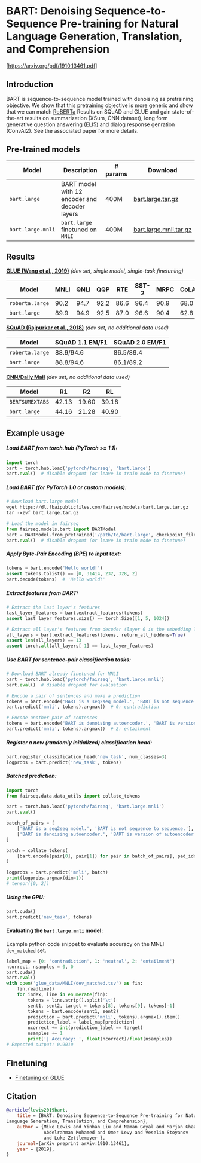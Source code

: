 # BART: Denoising Sequence-to-Sequence Pre-training for Natural Language Generation, Translation, and Comprehension

[https://arxiv.org/pdf/1910.13461.pdf]

## Introduction

BART is sequence-to-sequence model trained with denoising as pretraining objective. We show that this pretraining objective is more generic and show that we can match [RoBERTa](../roberta) Results on SQuAD and GLUE and gain state-of-the-art results on summarization (XSum, CNN dataset), long form generative question answering (ELI5) and dialog response genration (ConvAI2). See the associated paper for more details.

## Pre-trained models

Model | Description | # params | Download
---|---|---|---
`bart.large` | BART model with 12 encoder and decoder layers | 400M | [bart.large.tar.gz](https://dl.fbaipublicfiles.com/fairseq/models/bart.large.tar.gz)
`bart.large.mnli` | `bart.large` finetuned on `MNLI` | 400M | [bart.large.mnli.tar.gz](https://dl.fbaipublicfiles.com/fairseq/models/bart.large.mnli.tar.gz)

## Results

**[GLUE (Wang et al., 2019)](https://gluebenchmark.com/)**
_(dev set, single model, single-task finetuning)_

Model | MNLI | QNLI | QQP | RTE | SST-2 | MRPC | CoLA | STS-B
---|---|---|---|---|---|---|---|---
`roberta.large` | 90.2 | 94.7 | 92.2 | 86.6 | 96.4 | 90.9 | 68.0 | 92.4
`bart.large` | 89.9 | 94.9 | 92.5 | 87.0 | 96.6 | 90.4 | 62.8 | 91.2

**[SQuAD (Rajpurkar et al., 2018)](https://rajpurkar.github.io/SQuAD-explorer/)**
_(dev set, no additional data used)_

Model | SQuAD 1.1 EM/F1 | SQuAD 2.0 EM/F1
---|---|---
`roberta.large` | 88.9/94.6 | 86.5/89.4
`bart.large` | 88.8/94.6 | 86.1/89.2

**[CNN/Daily Mail](http://nlpprogress.com/english/summarization.html)**
_(dev set, no additional data used)_

Model | R1 | R2 | RL
---|---|---|---
`BERTSUMEXTABS` | 42.13 | 19.60 | 39.18
`bart.large` | 44.16 | 21.28 | 40.90

## Example usage

##### Load BART from torch.hub (PyTorch >= 1.1):
```python
import torch
bart = torch.hub.load('pytorch/fairseq', 'bart.large')
bart.eval()  # disable dropout (or leave in train mode to finetune)
```

##### Load BART (for PyTorch 1.0 or custom models):
```python
# Download bart.large model
wget https://dl.fbaipublicfiles.com/fairseq/models/bart.large.tar.gz
tar -xzvf bart.large.tar.gz

# Load the model in fairseq
from fairseq.models.bart import BARTModel
bart = BARTModel.from_pretrained('/path/to/bart.large', checkpoint_file='model.pt')
bart.eval()  # disable dropout (or leave in train mode to finetune)
```

##### Apply Byte-Pair Encoding (BPE) to input text:
```python
tokens = bart.encode('Hello world!')
assert tokens.tolist() == [0, 31414, 232, 328, 2]
bart.decode(tokens)  # 'Hello world!'
```

##### Extract features from BART:
```python
# Extract the last layer's features
last_layer_features = bart.extract_features(tokens)
assert last_layer_features.size() == torch.Size([1, 5, 1024])

# Extract all layer's features from decoder (layer 0 is the embedding layer)
all_layers = bart.extract_features(tokens, return_all_hiddens=True)
assert len(all_layers) == 13
assert torch.all(all_layers[-1] == last_layer_features)
```

##### Use BART for sentence-pair classification tasks:
```python
# Download BART already finetuned for MNLI
bart = torch.hub.load('pytorch/fairseq', 'bart.large.mnli')
bart.eval()  # disable dropout for evaluation

# Encode a pair of sentences and make a prediction
tokens = bart.encode('BART is a seq2seq model.', 'BART is not sequence to sequence.')
bart.predict('mnli', tokens).argmax()  # 0: contradiction

# Encode another pair of sentences
tokens = bart.encode('BART is denoising autoencoder.', 'BART is version of autoencoder.')
bart.predict('mnli', tokens).argmax()  # 2: entailment
```

##### Register a new (randomly initialized) classification head:
```python
bart.register_classification_head('new_task', num_classes=3)
logprobs = bart.predict('new_task', tokens)  
```

##### Batched prediction:
```python
import torch
from fairseq.data.data_utils import collate_tokens

bart = torch.hub.load('pytorch/fairseq', 'bart.large.mnli')
bart.eval()

batch_of_pairs = [
    ['BART is a seq2seq model.', 'BART is not sequence to sequence.'],
    ['BART is denoising autoencoder.', 'BART is version of autoencoder.'],
]

batch = collate_tokens(
    [bart.encode(pair[0], pair[1]) for pair in batch_of_pairs], pad_idx=1
)

logprobs = bart.predict('mnli', batch)
print(logprobs.argmax(dim=1))
# tensor([0, 2])
```

##### Using the GPU:
```python
bart.cuda()
bart.predict('new_task', tokens)
```

#### Evaluating the `bart.large.mnli` model:

Example python code snippet to evaluate accuracy on the MNLI `dev_matched` set.
```python
label_map = {0: 'contradiction', 1: 'neutral', 2: 'entailment'}
ncorrect, nsamples = 0, 0
bart.cuda()
bart.eval()
with open('glue_data/MNLI/dev_matched.tsv') as fin:
    fin.readline()
    for index, line in enumerate(fin):
        tokens = line.strip().split('\t')
        sent1, sent2, target = tokens[8], tokens[9], tokens[-1]
        tokens = bart.encode(sent1, sent2)
        prediction = bart.predict('mnli', tokens).argmax().item()
        prediction_label = label_map[prediction]
        ncorrect += int(prediction_label == target)
        nsamples += 1
        print('| Accuracy: ', float(ncorrect)/float(nsamples))
# Expected output: 0.9010
```

## Finetuning

- [Finetuning on GLUE](README.glue.md)

## Citation

```bibtex
@article{lewis2019bart,
    title = {BART: Denoising Sequence-to-Sequence Pre-training for Natural
Language Generation, Translation, and Comprehension},
    author = {Mike Lewis and Yinhan Liu and Naman Goyal and Marjan Ghazvininejad and
              Abdelrahman Mohamed and Omer Levy and Veselin Stoyanov
              and Luke Zettlemoyer },
    journal={arXiv preprint arXiv:1910.13461},
    year = {2019},
}
```
